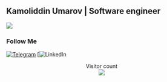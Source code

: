 ##  Kamoliddin Umarov | Software engineer
![](https://readme-typing-svg.herokuapp.com?font=Montserrat&color=coral&lines=I'm+a+Backend+Developer;I'm+a+Python+Developer;I'm+a+Django+Developer;I'm+a+Go+Developer;)





### Follow Me

[![Telegram](https://img.shields.io/badge/-Telegram-082032?style=for-the-badge&logo=Telegram&logoColor=#26A5E4)](https://t.me/C_Rosinant)
[![LinkedIn](linkedin.com/in/kamoliddin-umarov-2b4692292)
<!--   GitHub stats graph -->




<p align="center"> 
  Visitor count<br>
  <img src="https://profile-counter.glitch.me/CorazonDev99/count.svg" />
</p>

